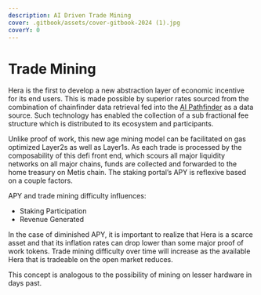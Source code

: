 ```yaml
---
description: AI Driven Trade Mining
cover: .gitbook/assets/cover-gitbook-2024 (1).jpg
coverY: 0
---
```


# Trade Mining

Hera is the first to develop a new abstraction layer of economic incentive for its end users. This is made possible by superior rates sourced from the combination of chainfinder data retrieval fed into the [AI Pathfinder](features/ai-powered-pathfinder.md) as a data source. Such technology has enabled the collection of a sub fractional fee structure which is distributed to its ecosystem and participants.

Unlike proof of work, this new age mining model can be facilitated on gas optimized Layer2s as well as Layer1s. As each trade is processed by the composability of this defi front end, which scours all major liquidity networks on all major chains, funds are collected and forwarded to the home treasury on Metis chain. The staking portal’s APY is reflexive based on a couple factors.

APY and trade mining difficulty influences:

* Staking Participation
* Revenue Generated

In the case of diminished APY, it is important to realize that Hera is a scarce asset and that its inflation rates can drop lower than some major proof of work tokens. Trade mining difficulty over time will increase as the available Hera that is tradeable on the open market reduces.

This concept is analogous to the possibility of mining on lesser hardware in days past.
